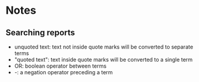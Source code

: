 # Notes

## Searching reports
* unquoted text: text not inside quote marks will be converted to separate terms
* "quoted text": text inside quote marks will be converted to a single term
* OR: boolean operator between terms
* -: a negation operator preceding a term
